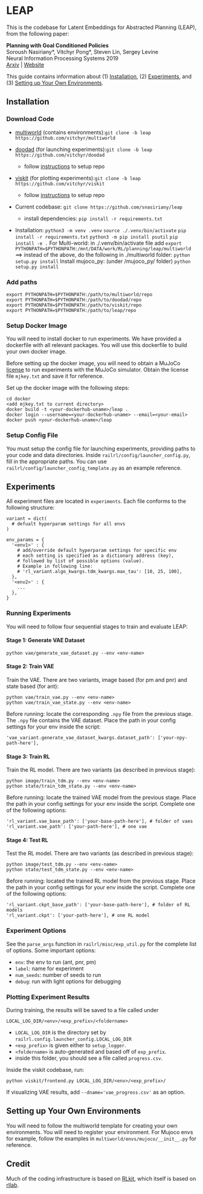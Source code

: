 # LEAP

This is the codebase for Latent Embeddings for Abstracted Planning (LEAP), from the following paper:

**Planning with Goal Conditioned Policies**
<br> Soroush Nasiriany*, Vitchyr Pong*, Steven Lin, Sergey Levine
<br> Neural Information Processing Systems 2019
<br> [Arxiv](https://arxiv.org/abs/1911.08453) | [Website](https://sites.google.com/view/goal-planning/)

This guide contains information about (1) [Installation](#installation), (2) [Experiments](#experiments), and (3) [Setting up Your Own Environments](#setting-up-your-own-environments).

## Installation
### Download Code
- [multiworld](https://github.com/vitchyr/multiworld/tree/leap) (contains environments):```git clone -b leap https://github.com/vitchyr/multiworld```
- [doodad](https://github.com/vitchyr/doodad/tree/leap) (for launching experiments):```git clone -b leap https://github.com/vitchyr/doodad```
  - follow [instructions](https://github.com/vitchyr/doodad/blob/leap/README.md) to setup repo
- [viskit](https://github.com/vitchyr/viskit/tree/leap) (for plotting experiments):```git clone -b leap https://github.com/vitchyr/viskit```
  - follow [instructions](https://github.com/vitchyr/viskit/blob/leap/README.md) to setup repo
- Current codebase: ```git clone https://github.com/snasiriany/leap```
  - install dependencies: `pip install -r requirements.txt`


- Installation:
   `python3 -m venv .venv`
   `source ./.venv/bin/activate`
  `pip install -r requirements.txt`
  `python3 -m pip install psutil`
  `pip install -e .`
  For Multi-world:
  in ./.venv/bin/activate file add
  `export PYTHONPATH=$PYTHONPATH:/mnt/DATA/work/RL/planning/leap/multiworld`
  ==> instead of the above, do the following in ./multiworld folder:
  `python setup.py install`
  Install mujoco_py: (under /mujoco_py/ folder)
  `python setup.py install`




### Add paths
```
export PYTHONPATH=$PYTHONPATH:/path/to/multiworld/repo
export PYTHONPATH=$PYTHONPATH:/path/to/doodad/repo
export PYTHONPATH=$PYTHONPATH:/path/to/viskit/repo
export PYTHONPATH=$PYTHONPATH:/path/to/leap/repo
```

### Setup Docker Image
You will need to install docker to run experiments. We have provided a dockerfile with all relevant packages. You will use this dockerfile to build your own docker image.

Before setting up the docker image, you will need to obtain a MuJoCo [license](https://www.roboti.us/license.html) to run experiments with the MuJoCo simulator. Obtain the license file `mjkey.txt` and save it for reference.

Set up the docker image with the following steps:
```
cd docker
<add mjkey.txt to current directory>
docker build -t <your-dockerhub-uname>/leap .
docker login --username=<your-dockerhub-uname> --email=<your-email>
docker push <your-dockerhub-uname>/leap
```
### Setup Config File
You must setup the config file for launching experiments, providing paths to your code and data directories.
Inside `railrl/config/launcher_config.py`, fill in the appropriate paths. You can use `railrl/config/launcher_config_template.py` as an example reference.

## Experiments
All experiment files are located in ```experiments```. Each file conforms to the following structure:
```
variant = dict(
  # defualt hyperparam settings for all envs
)

env_params = {
  '<env1>' : {
    # add/override default hyperparam settings for specific env
    # each setting is specified as a dictionary address (key),
    # followed by list of possible options (value).
    # Example in following line:
    # 'rl_variant.algo_kwargs.tdm_kwargs.max_tau': [10, 25, 100],
  },
  '<env2>' : {
    ...
  },
}
```
### Running Experiments
You will need to follow four sequential stages to train and evaluate LEAP:

#### Stage 1: Generate VAE Dataset
```
python vae/generate_vae_dataset.py --env <env-name>
```
#### Stage 2: Train VAE
Train the VAE. There are two variants, image based (for pm and pnr) and state based (for ant):
```
python vae/train_vae.py --env <env-name>
python vae/train_vae_state.py --env <env-name>
```
Before running: locate the corresponding `.npy` file from the previous stage. The `.npy` file contains the VAE dataset. Place the path in your config settings for your env inside the script:
```
'vae_variant.generate_vae_dataset_kwargs.dataset_path': ['your-npy-path-here'],
```
#### Stage 3: Train RL
Train the RL model. There are two variants (as described in previous stage):
```
python image/train_tdm.py --env <env-name>
python state/train_tdm_state.py --env <env-name>
```
Before running: locate the trained VAE model from the previous stage. Place the path in your config settings for your env inside the script. Complete one of the following options:
```
'rl_variant.vae_base_path': ['your-base-path-here'], # folder of vaes
'rl_variant.vae_path': ['your-path-here'], # one vae
```
#### Stage 4: Test RL
Test the RL model. There are two variants (as described in previous stage):
```
python image/test_tdm.py --env <env-name>
python state/test_tdm_state.py --env <env-name>
```
Before running: located the trained RL model from the previous stage. Place the path in your config settings for your env inside the script. Complete one of the following options:
```
'rl_variant.ckpt_base_path': ['your-base-path-here'], # folder of RL models
'rl_variant.ckpt': ['your-path-here'], # one RL model
```

### Experiment Options
See the `parse_args` function in `railrl/misc/exp_util.py` for the complete list of options. Some important options:
- `env`: the env to run (ant, pnr, pm)
- `label`: name for experiment
- `num_seeds`: number of seeds to run
- `debug`: run with light options for debugging

### Plotting Experiment Results
During training, the results will be saved to a file called under
```
LOCAL_LOG_DIR/<env>/<exp_prefix>/<foldername>
```
 - `LOCAL_LOG_DIR` is the directory set by `railrl.config.launcher_config.LOCAL_LOG_DIR`
 - `<exp_prefix>` is given either to `setup_logger`.
 - `<foldername>` is auto-generated and based off of `exp_prefix`.
 - inside this folder, you should see a file called `progress.csv`.

Inside the viskit codebase, run:

```
python viskit/frontend.py LOCAL_LOG_DIR/<env>/<exp_prefix>/
```
If visualizing VAE results, add `--dname='vae_progress.csv'` as an option.

## Setting up Your Own Environments
You will need to follow the multiworld template for creating your own environments. You will need to register your environment. For Mujoco envs for example, follow the examples in `multiworld/envs/mujoco/__init__.py` for reference.

## Credit
Much of the coding infrastructure is based on [RLkit](https://github.com/vitchyr/rlkit), which itself is based on [rllab](https://github.com/rll/rllab).

